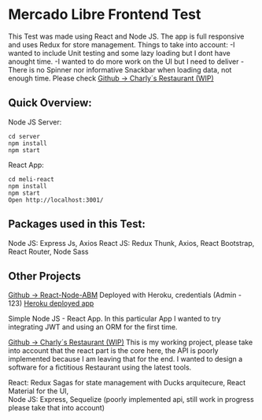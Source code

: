 # Mercado Libre Frontend Test
This Test was made using React and Node JS. The app is full responsive and uses Redux for store management.
Things to take into account:
-I wanted to include Unit testing and some lazy loading but I dont have anought time. 
-I wanted to do more work on the UI but I need to deliver
-There is no Spinner nor informative Snackbar when loading data, not enough time. 
Please check [Github -> Charly´s Restaurant (WIP)](https://github.com/carlosmori/Restaurant)

## Quick Overview:
Node JS Server:
```
cd server
npm install
npm start
```
React App:
```
cd meli-react
npm install
npm start
Open http://localhost:3001/
```
## Packages used in this Test:
Node JS: Express Js, Axios
React JS: Redux Thunk, Axios, React Bootstrap, React Router, Node Sass


## Other Projects
[Github -> React-Node-ABM](https://github.com/carlosmori/Restaurant) 
Deployed with Heroku, credentials (Admin - 123) 
[Heroku deployed app](https://abm-reactjs-frontend.herokuapp.com/) 

Simple Node JS - React App. In this particular App I wanted to try integrating JWT and using an ORM for the first time.

[Github -> Charly´s Restaurant (WIP)](https://github.com/carlosmori/Restaurant)
This is my working project, please take into account that the react part is the core here, the API is poorly implemented because I am leaving that for the end. I wanted to design a software for a fictitious Restaurant using the latest tools.

React: Redux Sagas for state management with Ducks arquitecure, React Material for the UI,   
Node JS: Express, Sequelize (poorly implemented api, still work in progress please take that into account)
